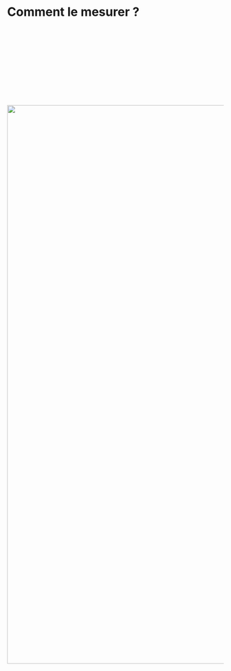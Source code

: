 # Comment le mesurer ?

<img src="./assets/images/03-speed/lcp.svg" class="03-lcp" style="width: 1300px; height: auto; display: block; margin: auto; margin-top: 200px;"  />
